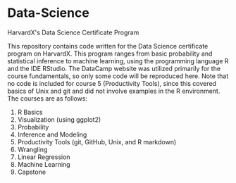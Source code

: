 # Data-Science
HarvardX's Data Science Certificate Program

This repository contains code written for the Data Science certificate program on HarvardX. This program ranges from basic probability and statistical inference to machine learning, using the programming language R and the IDE RStudio. The DataCamp website was utilized primarily for the course fundamentals, so only some code will be reproduced here. Note that no code is included for course 5 (Productivity Tools), since this covered basics of Unix and git and did not involve examples in the R environment. The courses are as follows: 

1. R Basics
2. Visualization (using ggplot2)
3. Probability
4. Inference and Modeling
5. Productivity Tools (git, GitHub, Unix, and R markdown)
6. Wrangling
7. Linear Regression
8. Machine Learning
9. Capstone
